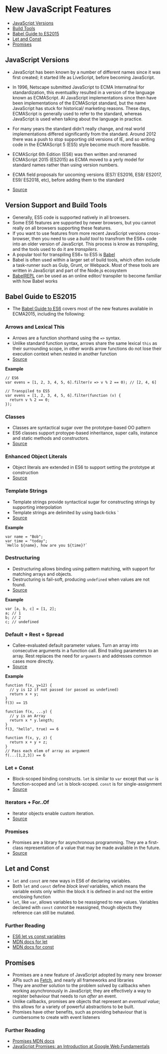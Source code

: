 # New JavaScript Features

  * [JavaScript Versions](#js-versions)
  * [Build Tools](#build-tools)
  * [Babel Guide to ES2015](#guide-to-es2015)
  * [Let and Const](#let-const)
  * [Promises](#promises)

<a name="js-versions"></a>
## JavaScript Versions

  * JavaScript has been known by a number of different names since it was first created; it started life as LiveScript, before becoming JavaScript.
  * In 1996, Netscape submitted JavaScript to ECMA Internatinal for standardization, this eventuallky resulted in a version of the language known as ECMAScript. Al JavaScript implementations since then have been implementations of the ECMAScript standard, but the name JavaScript has stuck for historical/ marketing reasons. These days, ECMAScript is generally used to refer to the standard, whereas JavaScript is used when talking about the language in practice.
  * For many years the standard didn't really change, and real world implementations differed significantly from the standard. Around 2012 there was a push to stop supporting old versions of IE, and so writing code in the ECMAScript 5 (ES5) style become much more feasible.
  * ECMAScript 6th Edition (ES6) was then written and renamed ECMAScript 2015 (ES2015) as ECMA moved to a yerly model for standard names rather than using version numbers.
  * ECMA field proposals for uocoming versions (ES7/ ES2016, ES8/ ES2017, ES9/ ES2018, etc), before adding them to the standard

  * [Source](#https://benmccormick.org/2015/09/14/es5-es6-es2016-es-next-whats-going-on-with-javascript-versioning)

<a name="build-tools"></a>
## Version Support and Build Tools

  * Generally, ES5 code is supported natively in all browsers.
  * Some ES6 features are supported by newer browsers, but you cannot really on all browsers supporting these features.
  * If you want to use features from more recent JavaScript versions cross-browser, then you need to use a *build tool* to transfrom the ES6+ code into an older version of JavaScript. This process is know as *transpiling*, and the tools used to do it are *transpilers*.
  * A popular tool for transpiling ES6+ to ES5 is [Babel](https://babeljs.io/)
  * Babel is often used within a larger set of build tools, which often include a task-runner such as Gulp, Grunt, or Webpack. Most of these tools are written in JavaScript and part of the Node.js ecosystem
  * [BabelREPL](https://babeljs.io/repl) can be used as an online editor/ transpiler to become familiar with how Babel works

<a name="guide-to-es2015"></a>
## Babel Guide to ES2015

  * The [Babel Guide to ES6](https://babeljs.io/docs/en/learn/) covers most of the new features available in ECMA2015, including the following:

### Arrows and Lexical This

  * Arrows are a function shorthand using the `=>` syntax.
  * Unlike standard function syntax, arrows share the same lexical `this` as their surrounding scope, in other words arrow functions do not lose their execution context when nested in another function
  * [Source](https://babeljs.io/docs/en/learn/#arrows-and-lexical-this)

**Example**

```
// ES6
var evens = [1, 2, 3, 4, 5, 6].filter(v => v % 2 == 0); // [2, 4, 6]

// Transpiled to ES5
var evens = [1, 2, 3, 4, 5, 6].filter(function (v) {
  return v % 2 == 0;
});
```

### Classes

  * Classes are syntactical sugar over the prototype-based OO pattern
  * ES6 classes support protoype-based inheritance, super calls, instance and static methods and constructors.
  * [Source](https://babeljs.io/docs/en/learn/#classes)

### Enhanced Object Literals

  * Object literals are extended in ES6 to support setting the prototype at construction
  * [Source](https://babeljs.io/docs/en/learn/#enhanced-object-literals)

### Template Strings

  * Template strings provide syntactical sugar for constructing strings by supporting interpolation
  * Template strings are delimited by using back-ticks `` ` ``
  * [Source](https://babeljs.io/docs/en/learn/#template-strings)

**Example**

```
var name = "Bob";
var time = "today";
`Hello ${name}, how are you ${time}?`
```

### Destructuring

  * Destructuring allows binding using pattern matching, with support for matching arrays and objects.
  * Destructuring is fail-soft, producing `undefined` when values are not found.
  * [Source](https://babeljs.io/docs/en/learn/#destructuring)

**Example**

```
var [a, b, c] = [1, 2];
a; // 1
b; // 2
c; // undefined
```

### Default + Rest + Spread

  * Callee-evaluated default parameter values. Turn an array into consecutive arguments in a function call. Bind trailing parameters to an array. Rest replaces the need for `arguments` and addresses common cases more directly.
  * [Source](https://babeljs.io/docs/en/learn/#default-rest-spread)

**Example**

```
function f(x, y=12) {
  // y is 12 if not passed (or passed as undefined)
  return x + y;
}
f(3) == 15

function f(x, ...y) {
  // y is an Array
  return x * y.length;
}
f(3, "hello", true) == 6

function f(x, y, z) {
  return x + y + z;
}
// Pass each elem of array as argument
f(...[1,2,3]) == 6
```

### Let + Const

  * Block-scoped binding constructs. `let` is similar to `var` except that `var` is function-scoped and `let` is block-scoped. `const` is for single-assignment
  * [Source](https://babeljs.io/docs/en/learn/#let-const)

### Iterators + For..Of

  * Iterator objects enable custom iteration.
  * [Source](https://babeljs.io/docs/en/learn/#iterators-forof)

### Promises

  * Promises are a library for asynchronous programming. They are a first-class representation of a value that may be made available in the future.
  * [Source](https://babeljs.io/docs/en/learn/#promises)

<a name="let-const"></a>
## Let and Const

  * `let` and `const` are new ways in ES6 of declaring variables.
  * Both `let` and `const` define *block level* variables, which means the variable exists only within the block it is defined in and not the entire enclosing function
  * `let`, like `var`, allows variables to be reassigned to new values. Variables declared with `const` *cannot* be reassigned, though objects they reference can still be mutated.

### Further Reading

  * [ES6 let vs const variables](http://wesbos.com/let-vs-const/)
  * [MDN docs for let](https://developer.mozilla.org/en-US/docs/Web/JavaScript/Reference/Statements/let)
  * [MDN docs for const](https://developer.mozilla.org/en-US/docs/Web/JavaScript/Reference/Statements/const)

<a name="promises"></a>
## Promises

  * Promises are a new feature of JavaScript adopted by many new browser APIs such as [Fetch](https://developer.mozilla.org/en-US/docs/Web/API/Fetch_API), and nearly all frameworks and libraries
  * They are another solution to the problem solved by callbacks when working asynchronously in JavaScript; they are effectively a way to register behaviour that needs to run *after* an event.
  * Unlike callbacks, promises are objects that represent an *eventual value*; this allows for a variety of powerful abstractions to be built.
  * Promises have other benefits, such as providing behaviour that is cumbersome to create with event listeners

### Further Reading

  * [Promises MDN docs](https://developer.mozilla.org/en-US/docs/Web/JavaScript/Reference/Global_Objects/Promise)
  * [JavaScript Promises: an Introduction at Google Web Fundamentals](https://developers.google.com/web/fundamentals/primers/promises)

